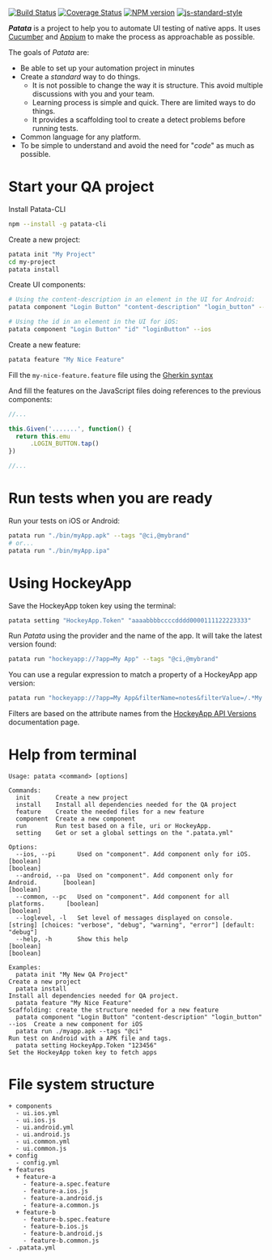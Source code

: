 [![Build Status][travis-image]][travis-url]
[![Coverage Status][coveralls-image]][coveralls-url]
[![NPM version][npm-image]][npm-url]
[![js-standard-style][standard-image]][standard-url]

***Patata*** is a project to help you to automate UI testing of native apps. It uses [Cucumber](https://cucumber.io/) and [Appium](http://appium.io/) to make the process as approachable as possible.

The goals of *Patata* are:

- Be able to set up your automation project in minutes
- Create a *standard* way to do things.
   - It is not possible to change the way it is structure. This avoid multiple discussions with you and your team.
   - Learning process is simple and quick. There are limited ways to do things.
   - It provides a scaffolding tool to create a detect problems before running tests.
- Common language for any platform.
- To be simple to understand and avoid the need for "*code*" as much as possible.

# Start your QA project

Install Patata-CLI

```bash
npm --install -g patata-cli
```

Create a new project:
```bash
patata init "My Project"
cd my-project
patata install
```

Create UI components:
```bash
# Using the content-description in an element in the UI for Android:
patata component "Login Button" "content-description" "login_button" --android

# Using the id in an element in the UI for iOS:
patata component "Login Button" "id" "loginButton" --ios
```

Create a new feature:

```bash
patata feature "My Nice Feature"
```

Fill the ```my-nice-feature.feature``` file using the [Gherkin syntax](https://github.com/cucumber/cucumber/wiki/Gherkin)

And fill the features on the JavaScript files doing references to the previous components:

```javascript
//...

this.Given('.......', function() {
  return this.emu
      .LOGIN_BUTTON.tap()
})

//...
```

# Run tests when you are ready

Run your tests on iOS or Android:

```bash
patata run "./bin/myApp.apk" --tags "@ci,@mybrand"
# or...
patata run "./bin/myApp.ipa"
```

# Using HockeyApp

Save the HockeyApp token key using the terminal:

```bash
patata setting "HockeyApp.Token" "aaaabbbbccccdddd0000111122223333"
```

Run *Patata* using the provider and the name of the app. It will take the latest version found:

```bash
patata run "hockeyapp://?app=My App" --tags "@ci,@mybrand"
```

You can use a regular expression to match a property of a HockeyApp app version:

```bash
patata run "hockeyapp://?app=My App&filterName=notes&filterValue=/.*My Note.*/gi"
```

Filters are based on the attribute names from the [HockeyApp API Versions](https://support.hockeyapp.net/kb/api/api-versions) documentation page.

# Help from terminal

```
Usage: patata <command> [options]

Commands:
  init       Create a new project
  install    Install all dependencies needed for the QA project
  feature    Create the needed files for a new feature
  component  Create a new component
  run        Run test based on a file, uri or HockeyApp.
  setting    Get or set a global settings on the ".patata.yml"

Options:
  --ios, --pi      Used on "component". Add component only for iOS.           [boolean]                                                                                                        [boolean]
  --android, --pa  Used on "component". Add component only for Android.       [boolean]                                                                                                           [boolean]
  --common, --pc   Used on "component". Add component for all platforms.      [boolean]                                                                                                           [boolean]
  --loglevel, -l   Set level of messages displayed on console.                [string] [choices: "verbose", "debug", "warning", "error"] [default: "debug"]
  --help, -h       Show this help                                             [boolean]                                                                                                               [boolean]

Examples:
  patata init "My New QA Project"                                             Create a new project
  patata install                                                              Install all dependencies needed for QA project.
  patata feature "My Nice Feature"                                            Scaffolding: create the structure needed for a new feature
  patata component "Login Button" "content-description" "login_button" --ios  Create a new component for iOS
  patata run ./myapp.apk --tags "@ci"                                         Run test on Android with a APK file and tags.
  patata setting HockeyApp.Token "123456"                                     Set the HockeyApp token key to fetch apps

```

# File system structure

```
+ components
  - ui.ios.yml
  - ui.ios.js
  - ui.android.yml
  - ui.android.js
  - ui.common.yml
  - ui.common.js
+ config
  - config.yml
+ features
  + feature-a
    - feature-a.spec.feature
    - feature-a.ios.js
    - feature-a.android.js
    - feature-a.common.js
  + feature-b
    - feature-b.spec.feature
    - feature-b.ios.js
    - feature-b.android.js
    - feature-b.common.js
- .patata.yml
```

[travis-url]: https://travis-ci.org/eridem/patata-cli
[travis-image]: https://img.shields.io/travis/eridem/patata-cli/master.svg
[standard-url]: http://standardjs.com/
[standard-image]: https://img.shields.io/badge/code%20style-standard-brightgreen.svg
[npm-url]: https://www.npmjs.com/package/patata-cli
[npm-image]: https://img.shields.io/npm/v/patata-cli.svg
[coveralls-url]: https://coveralls.io/github/eridem/patata-cli
[coveralls-image]: https://img.shields.io/coveralls/eridem/patata-cli.svg
